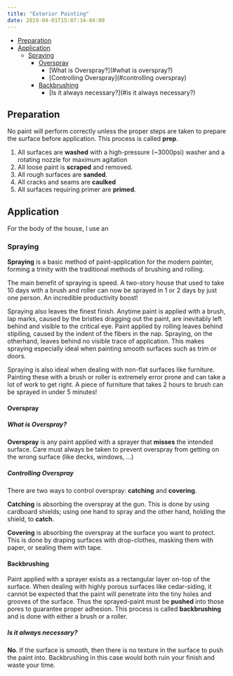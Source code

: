 ```yaml
---
title: "Exterior Painting"
date: 2019-04-01T15:07:34-04:00
---
```


* [Preparation](#preparation)
* [Application](#application)
	* [Spraying](#spraying)
		* [Overspray](#overspray)
			* [What is Overspray?](#what is overspray?)
			* [Controlling Overspray](#controlling overspray)
		* [Backbrushing](#backbrushing)
			* [Is it always necessary?](#is it always necessary?)
	
<h2 id="preparation">Preparation</h2>

No paint will perform correctly unless the proper steps are taken to prepare the surface before
application. This process is called **prep**.

1. All surfaces are **washed** with a high-pressure (~3000psi) washer and a rotating nozzle for maximum agitation
2. All loose paint is **scraped** and removed. 
3. All rough surfaces are **sanded**.
4. All cracks and seams are **caulked**
5. All surfaces requiring primer are **primed**.

<h2 id="application">Application</h2>

For the body of the house, I use an 

<h3 id="spraying">Spraying</h3>

**Spraying** is a basic method of paint-application for the modern
painter, forming a trinity with the traditional methods of brushing and
rolling.

The main benefit of spraying is speed. A two-story house that used to
take 10 days with a brush and roller can now be sprayed in 1 or 2 days
by just one person. An incredible productivity boost!

Spraying also leaves the finest finish. Anytime paint is applied with
a brush, lap marks, caused by the bristles dragging out the paint, are
inevitably left behind and visible to the critical eye. Paint applied by
rolling leaves behind stipiling, caused by the indent of the fibers in
the nap.  Spraying, on the otherhand, leaves behind no visible trace of
application. This makes spraying especially ideal when painting smooth
surfaces such as trim or doors.

Spraying is also ideal when dealing with non-flat surfaces like
furniture. Painting these with a brush or roller is extremely error
prone and can take a lot of work to get right. A piece of furniture that
takes 2 hours to brush can be sprayed in under 5 minutes!

<h4 id="overspray">Overspray</h4>

<h5 id="what is overspray?">What is Overspray?</h5>

**Overspray** is any paint applied with a sprayer that __misses__ the intended surface. Care
must always be taken to prevent overspray from getting on the wrong surface (like decks, windows, ...)

<h5 id="controlling overspray">Controlling Overspray</h5>

There are two ways to control overspray: **catching** and
**covering**.

**Catching** is absorbing the overspray at the gun. This is done by using
cardboard shields; using one hand to spray and the other hand, holding the
shield, to __catch__.

**Covering** is absorbing the overspray at the surface you want to protect. This
is done by draping surfaces with drop-clothes, masking them with
paper, or sealing them with tape.

<h4 id="backbrushing">Backbrushing</h4>

Paint applied with a sprayer exists as a rectangular layer on-top of the
surface. When dealing with highly porous surfaces like cedar-siding, it
cannot be expected that the paint will penetrate into the tiny holes
and grooves of the surface. Thus the sprayed-paint must be __pushed__
into those pores to guarantee proper adhesion. This process is called
**backbrushing** and is done with either a brush or a roller.

<h5 id="is it always necessary?">Is it always necessary?</h5>

**No**. If the surface is smooth, then there is no texture in the
surface to push the paint into. Backbrushing in this case would both
ruin your finish and waste your time.

